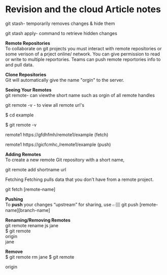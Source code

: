 # Revision and the cloud Article notes

git stash- temporarily removes changes & hide them

git stash apply- command to retrieve hidden changes

**Remote Repositories** </br>
To collaborate on git projects you must interact with remote repositories or some verison of a prject online/ network. You can give permission to read or write to multiple reportories. Teams can push remote reportories info to and pull data.

**Clone Repositories** </br>
Git will automatically give the name "orgin" to the server.

**Seeing Your Remotes** </br>
git remote- can viewthe short name such as orgin of all remote handles

git remote -v - to view all remote url's

$ cd example

$ git remote -v

remote1 https://gfdhfmh/remote1/example (fetch)

remote1 https://gicfcmhc,/remote1/example (push)

**Adding Remotes** </br>
To create a new remote Git repository with a short name,

git remote add shortname url

Fetching
Fetching pulls data that you don’t have from a remote project.

git fetch [remote-name]

**Pushing**</br>
To **push** your changes “upstream” for sharing, use 👉🏽 git push [remote-name][branch-name]

**Renaming/Removing Remotes**</br>
git remote rename js jane </br>$ git remote</br> origin </br>
jane

**Remove** </br>
$ git remote rm jane
$ git remote

origin
